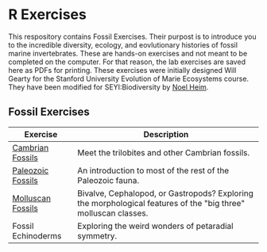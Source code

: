 # R Exercises

This respository contains Fossil Exercises. Their purpost is to introduce you to the incredible diversity, ecology, and eovlutionary histories of fossil marine invertebrates. These are hands-on exercises and not meant to be completed on the computer. For that reason, the lab exercises are saved here as PDFs for printing. These exercises were initially designed Will Gearty for the Stanford University Evolution of Marie Ecosystems course. They have been modified for SEYI:Biodiversity by [Noel Heim](http://sedpaleo.org).

## Fossil Exercises

Exercise | Description
--------- | ----------
[Cambrian Fossils](Lab01_CambrianFossils.pdf) | Meet the trilobites and other Cambrian fossils.
[Paleozoic Fossils](Lab02_PaleozoicFossils.pdf) | An introduction to most of the rest of the Paleozoic fauna.
[Molluscan Fossils](Lab03_Mollusks) | Bivalve, Cephalopod, or Gastropods? Exploring the morphological features of the "big three" molluscan classes.
Fossil Echinoderms | Exploring the weird wonders of petaradial symmetry.